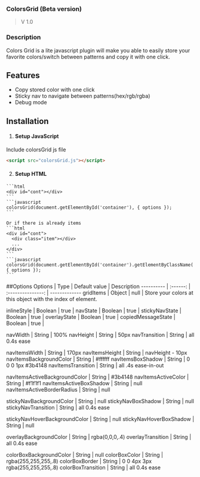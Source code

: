 
### ColorsGrid (Beta version)
  > V 1.0
  
### Description
Colors Grid is a lite javascript plugin will make you able to easily store your favorite colors/switch between patterns and copy it with one click.

## Features
 * Copy stored color with one click
 * Sticky nav to navigate between patterns(hex/rgb/rgba)
 * Debug mode
 
## Installation
  1. #### Setup JavaScript
  Include colorsGrid js file
  ```html
  <script src="colorsGrid.js"></script>
  ```
  
  2. #### Setup HTML
    ```html
    <div id="cont"></div>
    ```
    ```javascript
    colorsGrid(document.getElementById('container'), { options });
    ```
    
    Or if there is already items 
    ```html
    <div id="cont">
      <div class="item"></div>
      ...
    </div>
    ```
    ```javascript
    colorsGrid(document.getElementById('container').getElementByClassName('item'), { options });
    ```
  

  
##Options
 Options   |  Type  |  Default value  |  Description
---------- | :------: | :---------------: | -------------
gridItems  | Object |      null       | Store your colors at this object with the index of element.

inlineStyle | Boolean | true | 
navState | Boolean | true | 
stickyNavState | Boolean | true | 
overlayState | Boolean | true | 
copiedMessageState | Boolean | true | 

navWidth | String | 100%
navHeight | String | 50px
navTransition | String | all 0.4s ease

navItemsWidth | String | 170px
navItemsHeight | String | navHeight - 10px
navItemsBackgroundColor | String | #ffffff
navItemsBoxShadow | String | 0 0 0 1px #3b4148
navItemsTransition | String | all .4s ease-in-out

navItemsActiveBackgroundColor | String | #3b4148
navItemsActiveColor | String | #f1f1f1
navItemsActiveBoxShadow | String | null
navItemsActiveBorderRadius | String | null

stickyNavBackgroundColor | String | null
stickyNavBoxShadow | String | null
stickyNavTransition | String | all 0.4s ease

stickyNavHoverBackgroundColor | String | null
stickyNavHoverBoxShadow | String | null

overlayBackgroundColor | String | rgba(0,0,0,.4)
overlayTransition | String | all 0.4s ease

colorBoxBackgroundColor | String | null
colorBoxColor | String | rgba(255,255,255,.8)
colorBoxBorder | String | 0 0 4px 3px rgba(255,255,255,.8)
colorBoxTransition | String | all 0.4s ease

  
